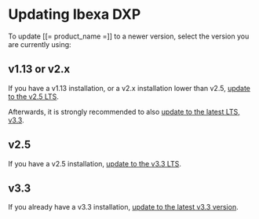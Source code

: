 # Updating Ibexa DXP

To update [[= product_name =]] to a newer version, select the version you are currently using:

## v1.13 or v2.x

If you have a v1.13 installation, or a v2.x installation lower than v2.5,
[update to the v2.5 LTS](from_1.x_2.x/update_from_1.x_2.x.md).

Afterwards, it is strongly recommended to also [update to the latest LTS, v3.3](from_2.5/update_from_2.5.md).

## v2.5

If you have a v2.5 installation, [update to the v3.3 LTS](from_2.5/update_from_2.5.md).

## v3.3

If you already have a v3.3 installation, [update to the latest v3.3 version](from_3.3/update_from_3.3.md).
